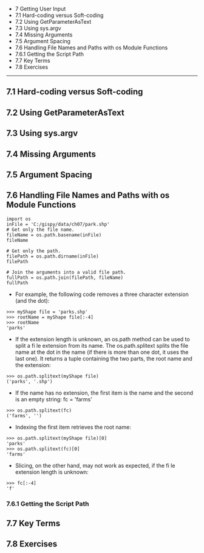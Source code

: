 * 7 Getting User Input  
* 7.1 Hard-coding versus Soft-coding  
* 7.2 Using GetParameterAsText  
* 7.3 Using sys.argv  
* 7.4 Missing Arguments  
* 7.5 Argument Spacing  
* 7.6 Handling File Names and Paths with os Module Functions  
* 7.6.1 Getting the Script Path  
* 7.7 Key Terms  
* 7.8 Exercises  

---
## 7.1 Hard-coding versus Soft-coding  
## 7.2 Using GetParameterAsText  
## 7.3 Using sys.argv  
## 7.4 Missing Arguments  
## 7.5 Argument Spacing  
## 7.6 Handling File Names and Paths with os Module Functions
```
import os
inFile = 'C:/gispy/data/ch07/park.shp'
# Get only the file name.
fileName = os.path.basename(inFile)
fileName
```  

```
# Get only the path.
filePath = os.path.dirname(inFile)
filePath
```

```
# Join the arguments into a valid file path.
fullPath = os.path.join(filePath, fileName)
fullPath
```

* For example, the following code removes a three character extension (and the dot):
```		
>>> myShape file = 'parks.shp'
>>> rootName = myShape file[:-4]
>>> rootName
'parks'
```

* If the extension length is unknown, an os.path method can be used to split a fi le extension from its name.
The os.path.splitext splits the file name at the dot in the name (if there is more than one dot, it uses the last one).
It returns a tuple containing the two parts, the root name and the extension:
```
>>> os.path.splitext(myShape file)
('parks', '.shp')
```

* If the name has no extension, the first item is the name and the second is an empty string: fc = 'farms'
```
>>> os.path.splitext(fc)
('farms', '')
```

* Indexing the first item retrieves the root name:
```
>>> os.path.splitext(myShape file)[0]
'parks'
>>> os.path.splitext(fc)[0]
'farms'
```

* Slicing, on the other hand, may not work as expected, if the fi le extension length is unknown:
```
>>> fc[:-4]
'f'
```




### 7.6.1 Getting the Script Path  


## 7.7 Key Terms  
## 7.8 Exercises  
